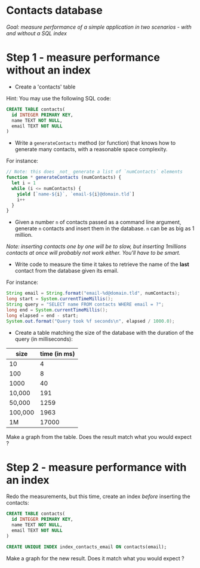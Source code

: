 # Contacts database

*Goal: measure performance of a simple application in two scenarios -
with and without a SQL index*

# Step 1 - measure performance without an index

* Create a 'contacts' table

Hint: You may use the following SQL code:

```sql
CREATE TABLE contacts(
  id INTEGER PRIMARY KEY,
  name TEXT NOT NULL,
  email TEXT NOT NULL
)
```

* Write a `generateContacts` method (or function) that knows
  how to generate many contacts, with a reasonable space complexity.

For instance:

```javascript
// Note: this does _not_ generate a list of `numContacts` elements
function * generateContacts (numContacts) {
  let i = 1
  while (i <= numContacts) {
    yield [`name-${i}`, `email-${i}@domain.tld`]
    i++
  }
}
```

* Given a number `n` of contacts passed as a command line argument, generate
  `n` contacts and insert them in the database. `n` can be as big as 1 million.

*Note: inserting contacts one by one will be to slow, but inserting 1millions contacts at once
will probably not work either. You'll have to be smart.*

* Write code to measure the time it takes to retrieve the name of the **last** contact from the database
  given its email.

For instance:

```java
String email = String.format("email-%d@domain.tld", numContacts);
long start = System.currentTimeMillis();
String query = "SELECT name FROM contacts WHERE email = ?";
long end = System.currentTimeMillis();
long elapsed = end - start;
System.out.format("Query took %f seconds\n", elapsed / 1000.0);
```

* Create a table matching the size of the database with the duration of
  the query (in milliseconds):

| size    | time (in ms) |
|---------|--------------|
| 10      | 4          |
| 100     | 8          |
| 1000   | 40          |
| 10,000  | 191          |
| 50,000  | 1259          |
| 100,000 | 1963          |
| 1M     | 17000          |



Make a graph from the table. Does the result match what you would expect ?

# Step 2 - measure performance with an index

Redo the measurements, but this time, create an index *before* inserting the contacts:

```sql
CREATE TABLE contacts(
  id INTEGER PRIMARY KEY,
  name TEXT NOT NULL,
  email TEXT NOT NULL
)

CREATE UNIQUE INDEX index_contacts_email ON contacts(email);
```

Make a graph for the new result. Does it match what you would expect ?
